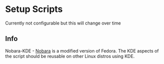 # Setup Scripts

Currently not configurable but this will change over time

## Info

Nobara-KDE - [Nobara](https://nobaraproject.org/) is a modified version of Fedora. The KDE aspects of the script should be reusable on other Linux distros using KDE.
